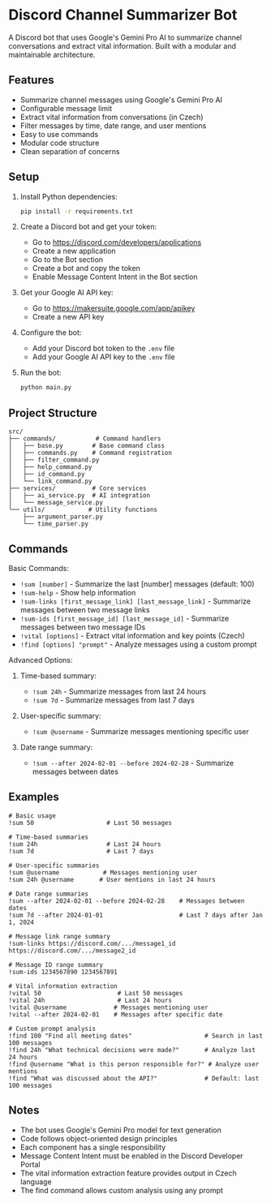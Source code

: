 # Discord Channel Summarizer Bot

A Discord bot that uses Google's Gemini Pro AI to summarize channel conversations and extract vital information. Built with a modular and maintainable architecture.

## Features

- Summarize channel messages using Google's Gemini Pro AI
- Configurable message limit
- Extract vital information from conversations (in Czech)
- Filter messages by time, date range, and user mentions
- Easy to use commands
- Modular code structure
- Clean separation of concerns

## Setup

1. Install Python dependencies:
   ```bash
   pip install -r requirements.txt
   ```

2. Create a Discord bot and get your token:
   - Go to https://discord.com/developers/applications
   - Create a new application
   - Go to the Bot section
   - Create a bot and copy the token
   - Enable Message Content Intent in the Bot section

3. Get your Google AI API key:
   - Go to https://makersuite.google.com/app/apikey
   - Create a new API key

4. Configure the bot:
   - Add your Discord bot token to the `.env` file
   - Add your Google AI API key to the `.env` file

5. Run the bot:
   ```bash
   python main.py
   ```

## Project Structure

```
src/
├── commands/           # Command handlers
│   ├── base.py        # Base command class
│   ├── commands.py    # Command registration
│   ├── filter_command.py
│   ├── help_command.py
│   ├── id_command.py
│   └── link_command.py
├── services/          # Core services
│   ├── ai_service.py  # AI integration
│   └── message_service.py
└── utils/            # Utility functions
    ├── argument_parser.py
    └── time_parser.py
```

## Commands

Basic Commands:
- `!sum [number]` - Summarize the last [number] messages (default: 100)
- `!sum-help` - Show help information
- `!sum-links [first_message_link] [last_message_link]` - Summarize messages between two message links
- `!sum-ids [first_message_id] [last_message_id]` - Summarize messages between two message IDs
- `!vital [options]` - Extract vital information and key points (Czech)
- `!find [options] "prompt"` - Analyze messages using a custom prompt

Advanced Options:
1. Time-based summary:
   - `!sum 24h` - Summarize messages from last 24 hours
   - `!sum 7d` - Summarize messages from last 7 days

2. User-specific summary:
   - `!sum @username` - Summarize messages mentioning specific user

3. Date range summary:
   - `!sum --after 2024-02-01 --before 2024-02-28` - Summarize messages between dates

## Examples

```
# Basic usage
!sum 50                    # Last 50 messages

# Time-based summaries
!sum 24h                   # Last 24 hours
!sum 7d                    # Last 7 days

# User-specific summaries
!sum @username            # Messages mentioning user
!sum 24h @username       # User mentions in last 24 hours

# Date range summaries
!sum --after 2024-02-01 --before 2024-02-28    # Messages between dates
!sum 7d --after 2024-01-01                     # Last 7 days after Jan 1, 2024

# Message link range summary
!sum-links https://discord.com/.../message1_id https://discord.com/.../message2_id

# Message ID range summary
!sum-ids 1234567890 1234567891

# Vital information extraction
!vital 50                     # Last 50 messages
!vital 24h                    # Last 24 hours
!vital @username             # Messages mentioning user
!vital --after 2024-02-01    # Messages after specific date

# Custom prompt analysis
!find 100 "Find all meeting dates"                    # Search in last 100 messages
!find 24h "What technical decisions were made?"       # Analyze last 24 hours
!find @username "What is this person responsible for?" # Analyze user mentions
!find "What was discussed about the API?"             # Default: last 100 messages
```

## Notes

- The bot uses Google's Gemini Pro model for text generation
- Code follows object-oriented design principles
- Each component has a single responsibility
- Message Content Intent must be enabled in the Discord Developer Portal
- The vital information extraction feature provides output in Czech language
- The find command allows custom analysis using any prompt